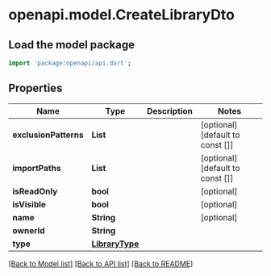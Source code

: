 # openapi.model.CreateLibraryDto

## Load the model package
```dart
import 'package:openapi/api.dart';
```

## Properties
Name | Type | Description | Notes
------------ | ------------- | ------------- | -------------
**exclusionPatterns** | **List<String>** |  | [optional] [default to const []]
**importPaths** | **List<String>** |  | [optional] [default to const []]
**isReadOnly** | **bool** |  | [optional] 
**isVisible** | **bool** |  | [optional] 
**name** | **String** |  | [optional] 
**ownerId** | **String** |  | 
**type** | [**LibraryType**](LibraryType.md) |  | 

[[Back to Model list]](../README.md#documentation-for-models) [[Back to API list]](../README.md#documentation-for-api-endpoints) [[Back to README]](../README.md)



